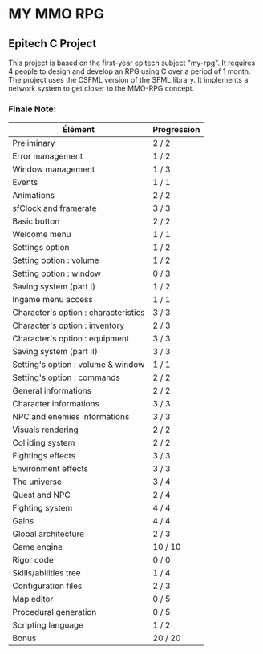 # MY MMO RPG


## Epitech C Project
This project is based on the first-year epitech subject "my-rpg". It requires 4 people to design and develop an RPG using C over a period of 1 month.  The project uses the CSFML version of the SFML library. It implements a network system to get closer to the MMO-RPG concept.

### Finale Note:
| Élément                           | Progression |
|----------------------------------|-------------|
| Preliminary                      | 2 / 2       |
| Error management                 | 1 / 2       |
| Window management                | 1 / 3       |
| Events                           | 1 / 1       |
| Animations                       | 2 / 2       |
| sfClock and framerate            | 3 / 3       |
| Basic button                     | 2 / 2       |
| Welcome menu                     | 1 / 1       |
| Settings option                  | 1 / 2       |
| Setting option : volume          | 1 / 2       |
| Setting option : window          | 0 / 3       |
| Saving system (part I)           | 1 / 2       |
| Ingame menu access               | 1 / 1       |
| Character's option : characteristics | 3 / 3   |
| Character's option : inventory   | 2 / 3       |
| Character's option : equipment   | 3 / 3       |
| Saving system (part II)          | 3 / 3       |
| Setting's option : volume & window | 1 / 1     |
| Setting's option : commands      | 2 / 2       |
| General informations             | 2 / 2       |
| Character informations           | 3 / 3       |
| NPC and enemies informations    | 3 / 3       |
| Visuals rendering                | 2 / 2       |
| Colliding system                 | 2 / 2       |
| Fightings effects                | 3 / 3       |
| Environment effects              | 3 / 3       |
| The universe                     | 3 / 4       |
| Quest and NPC                    | 2 / 4       |
| Fighting system                  | 4 / 4       |
| Gains                            | 4 / 4       |
| Global architecture              | 2 / 3       |
| Game engine                      | 10 / 10     |
| Rigor code                       | 0 / 0       |
| Skills/abilities tree            | 1 / 4       |
| Configuration files              | 2 / 3       |
| Map editor                       | 0 / 5       |
| Procedural generation            | 0 / 5       |
| Scripting language               | 1 / 2       |
| Bonus                            | 20 / 20     |

